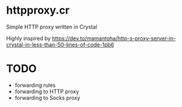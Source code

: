 # httpproxy.cr
Simple HTTP proxy written in Crystal

Highly inspired by https://dev.to/mamantoha/http-s-proxy-server-in-crystal-in-less-than-50-lines-of-code-1pb6

# TODO
- forwarding rules
- forwarding to HTTP proxy
- forwarding to Socks proxy
